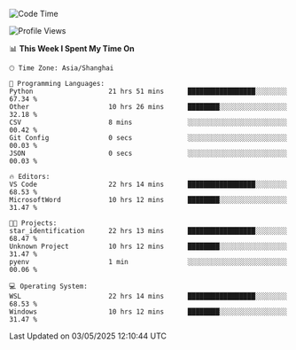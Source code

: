 <!--START_SECTION:waka-->
![Code Time](http://img.shields.io/badge/Code%20Time-2%2C752%20hrs%2050%20mins-blue)

![Profile Views](http://img.shields.io/badge/Profile%20Views-0-blue)

📊 **This Week I Spent My Time On** 

```text
🕑︎ Time Zone: Asia/Shanghai

💬 Programming Languages: 
Python                   21 hrs 51 mins      █████████████████░░░░░░░░   67.34 % 
Other                    10 hrs 26 mins      ████████░░░░░░░░░░░░░░░░░   32.18 % 
CSV                      8 mins              ░░░░░░░░░░░░░░░░░░░░░░░░░   00.42 % 
Git Config               0 secs              ░░░░░░░░░░░░░░░░░░░░░░░░░   00.03 % 
JSON                     0 secs              ░░░░░░░░░░░░░░░░░░░░░░░░░   00.03 % 

🔥 Editors: 
VS Code                  22 hrs 14 mins      █████████████████░░░░░░░░   68.53 % 
MicrosoftWord            10 hrs 12 mins      ████████░░░░░░░░░░░░░░░░░   31.47 % 

🐱‍💻 Projects: 
star_identification      22 hrs 13 mins      █████████████████░░░░░░░░   68.47 % 
Unknown Project          10 hrs 12 mins      ████████░░░░░░░░░░░░░░░░░   31.47 % 
pyenv                    1 min               ░░░░░░░░░░░░░░░░░░░░░░░░░   00.06 % 

💻 Operating System: 
WSL                      22 hrs 14 mins      █████████████████░░░░░░░░   68.53 % 
Windows                  10 hrs 12 mins      ████████░░░░░░░░░░░░░░░░░   31.47 % 
```


 Last Updated on 03/05/2025 12:10:44 UTC
<!--END_SECTION:waka-->
